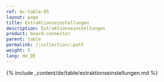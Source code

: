 ```yaml
---
ref: bc-table-05
layout: page
title: Extraktionseinstellungen
description: Extraktionseinstellungen
product: board-connector
parent: table
permalink: /:collection/:path
weight: 5
lang: de_DE
---
```


{% include _content/de/table/extraktionseinstellungen.md  %}